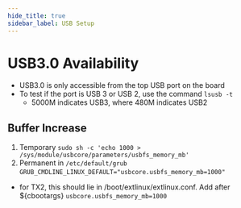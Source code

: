 ```yaml
---
hide_title: true
sidebar_label: USB Setup
---
```


# USB3.0 Availability
- USB3.0 is only accessible from the top USB port on the board
- To test if the port is USB 3 or USB 2, use the command `lsusb -t`
   - 5000M indicates USB3, where 480M indicates USB2 

## Buffer Increase
1. Temporary
`sudo sh -c 'echo 1000 > /sys/module/usbcore/parameters/usbfs_memory_mb'`
2. Permanent in `/etc/default/grub`
`GRUB_CMDLINE_LINUX_DEFAULT="usbcore.usbfs_memory_mb=1000"`
- for TX2, this should lie in /boot/extlinux/extlinux.conf. Add after ${cbootargs} `usbcore.usbfs_memory_mb=1000`